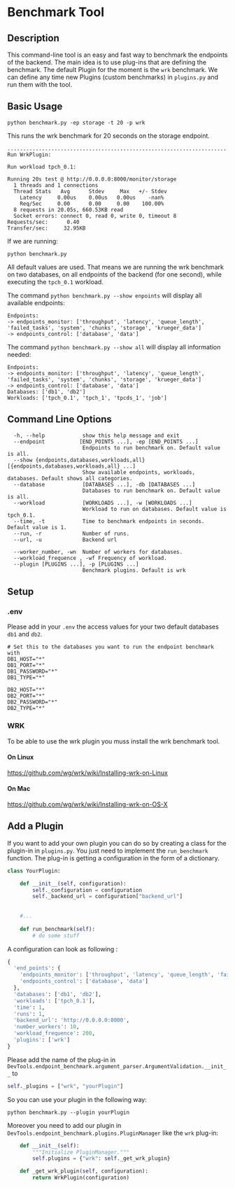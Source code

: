 
# Benchmark Tool 

## Description 

This command-line tool is an easy and fast way to benchmark the endpoints of the backend.  The main idea is to use plug-ins that are defining the benchmark.  The default Plugin for the moment is the `wrk` benchmark. We can define any time new Plugins (custom benchmarks) in `plugins.py` and run them with the tool. 

## Basic Usage

```python benchmark.py -ep storage -t 20 -p wrk```

This runs the wrk benchmark for 20 seconds on the storage endpoint.

```
......................................................................
Run WrkPlugin:

Run workload tpch_0.1:

Running 20s test @ http://0.0.0.0:8000/monitor/storage
  1 threads and 1 connections
  Thread Stats   Avg      Stdev     Max   +/- Stdev
    Latency     0.00us    0.00us   0.00us    -nan%
    Req/Sec     0.00      0.00     0.00    100.00%
  8 requests in 20.05s, 660.53KB read
  Socket errors: connect 0, read 0, write 0, timeout 8
Requests/sec:      0.40
Transfer/sec:     32.95KB
```

If we are running: 

```
python benchmark.py
```

All default values are used. That means we are running the wrk benchmark on two databases, on all endpoints of the backend (for one second), while executing the `tpch_0.1` workload. 

The command `python benchmark.py --show enpoints` will display all available endpoints: 

```
Endpoints:
-> endpoints_monitor: ['throughput', 'latency', 'queue_length', 'failed_tasks', 'system', 'chunks', 'storage', 'krueger_data']
-> endpoints_control: ['database', 'data']
```

The command `python benchmark.py --show all` will display all information needed: 

```
Endpoints:
-> endpoints_monitor: ['throughput', 'latency', 'queue_length', 'failed_tasks', 'system', 'chunks', 'storage', 'krueger_data']
-> endpoints_control: ['database', 'data']
Databases: ['db1', 'db2']
Workloads: ['tpch_0.1', 'tpch_1', 'tpcds_1', 'job']
```

## Command Line Options

```
  -h, --help            show this help message and exit
  --endpoint           [END_POINTS ...], -ep [END_POINTS ...]
                        Endpoints to run benchmark on. Default value is all.
  --show {endpoints,databases,workloads,all} [{endpoints,databases,workloads,all} ...]
                        Show available endpoints, workloads, databases. Default shows all categories.
  --database            [DATABASES ...], -db [DATABASES ...]
                        Databases to run benchmark on. Default value is all.
  --workload            [WORKLOADS ...], -w [WORKLOADS ...]
                        Workload to run on databases. Default value is tpch_0.1.
  --time, -t            Time to benchmark endpoints in seconds. Default value is 1.
  --run, -r             Number of runs.
  --url, -u             Backend url

  --worker_number, -wn  Number of workers for databases.
  --workload_frequence , -wf Frequency of workload.
  --plugin [PLUGINS ...], -p [PLUGINS ...]
                        Benchmark plugins. Default is wrk
```

## Setup

### .env
Please add in your `.env` the access values for your two default databases `db1` and `db2`.

```
# Set this to the databases you want to run the endpoint benchmark with
DB1_HOST="*" 
DB1_PORT="*" 
DB1_PASSWORD="*"
DB1_TYPE="*"

DB2_HOST="*" 
DB2_PORT="*" 
DB2_PASSWORD="*"
DB2_TYPE="*"
```

### WRK

To be able to use the wrk plugin you muss install the wrk benchmark tool.

#### On Linux 

https://github.com/wg/wrk/wiki/Installing-wrk-on-Linux

#### On Mac 

https://github.com/wg/wrk/wiki/Installing-wrk-on-OS-X

## Add a Plugin 

If you want to add your own plugin you can do so by creating a class for the plugin-in in `plugins.py`. You just need to implement the `run_benchmark` function. The plug-in is getting a configuration in the form of a dictionary.

```python
class YourPlugin:

    def __init__(self, configuration):
        self._configuration = configuration
        self._backend_url = configuration["backend_url"]
        
        
    #...
    
    def run_benchmark(self):
        # do some stuff
```

A configuration can look as following : 

```python
{
  'end_points': {
    'endpoints_monitor': ['throughput', 'latency', 'queue_length', 'failed_tasks', 'system', 'chunks', 'storage', 'krueger_data'],
    'endpoints_control': ['database', 'data']
  },
  'databases': ['db1', 'db2'],
  'workloads': ['tpch_0.1'],
  'time': 1,
  'runs': 1,
  'backend_url': 'http://0.0.0.0:8000',
  'number_workers': 10,
  'workload_frequence': 200,
  'plugins': ['wrk']
}
```
Please add the name of the plug-in in `DevTools.endpoint_benchmark.argument_parser.ArgumentValidation.__init__` to 

```python
self._plugins = ["wrk", "yourPlugin"]
```
So you can use your plugin in the following way:

```
python benchmark.py --plugin yourPlugin
```

Moreover you need to add our plugin in `DevTools.endpoint_benchmark.plugins.PluginManager` like the `wrk` plug-in:

```python
    def __init__(self):
        """Initialize PluginManager."""
        self.plugins = {"wrk": self._get_wrk_plugin}

    def _get_wrk_plugin(self, configuration):
        return WrkPlugin(configuration)
```

